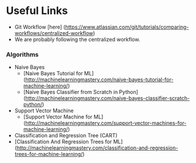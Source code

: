 # Useful Links

* Git Workflow [here] (https://www.atlassian.com/git/tutorials/comparing-workflows/centralized-workflow)
* We are probably following the centralized workflow. 

### Algorithms

* Naive Bayes
  * [Naive Bayes Tutorial for ML] (http://machinelearningmastery.com/naive-bayes-tutorial-for-machine-learning/)
  * [Naive Bayes Classifier from Scratch in Python] (http://machinelearningmastery.com/naive-bayes-classifier-scratch-python/)
* Support Vector Machine
  * [Support Vector Machine for ML] (http://machinelearningmastery.com/support-vector-machines-for-machine-learning/)
* Classification and Regression Tree (CART)
 * [Classification And Regression Trees for ML] (http://machinelearningmastery.com/classification-and-regression-trees-for-machine-learning/)
